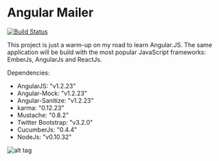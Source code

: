 Angular Mailer
==============

[![Build Status](https://travis-ci.org/utnas/angular-mailer.svg)](https://travis-ci.org/utnas/angular-mailer)

This project is just a warm-up on my road to learn Angular.JS.
The same application will be build with the most popular JavaScript frameworks: EmberJs, AngularJs and ReactJs.

Dependencies:
-   AngularJS: "v1.2.23"
-   Angular-Mock: "v1.2.23"
-   Angular-Sanitize: "v1.2.23"
-   karma: "0.12.23"
-   Mustache: "0.8.2"
-   Twitter Bootstrap: "v3.2.0" 
-   CucumberJs: "0.4.4"
-   NodeJs: "v0.10.32"

![alt tag](http://url/to/img.png)